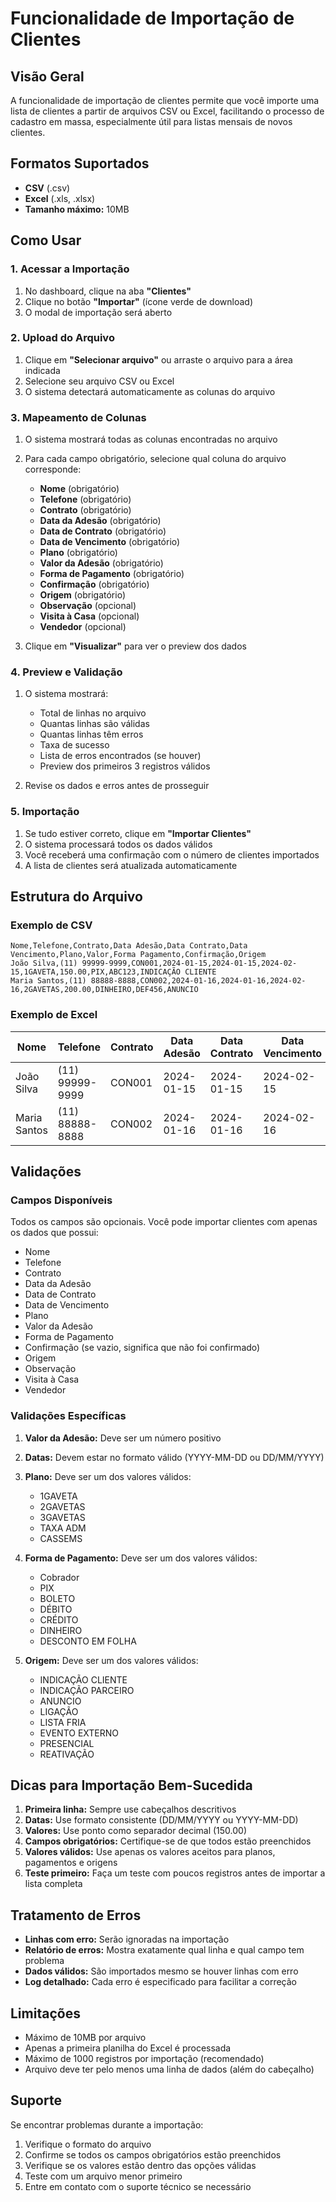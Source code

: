 # Funcionalidade de Importação de Clientes

## Visão Geral

A funcionalidade de importação de clientes permite que você importe uma lista de clientes a partir de arquivos CSV ou Excel, facilitando o processo de cadastro em massa, especialmente útil para listas mensais de novos clientes.

## Formatos Suportados

- **CSV** (.csv)
- **Excel** (.xls, .xlsx)
- **Tamanho máximo:** 10MB

## Como Usar

### 1. Acessar a Importação

1. No dashboard, clique na aba **"Clientes"**
2. Clique no botão **"Importar"** (ícone verde de download)
3. O modal de importação será aberto

### 2. Upload do Arquivo

1. Clique em **"Selecionar arquivo"** ou arraste o arquivo para a área indicada
2. Selecione seu arquivo CSV ou Excel
3. O sistema detectará automaticamente as colunas do arquivo

### 3. Mapeamento de Colunas

1. O sistema mostrará todas as colunas encontradas no arquivo
2. Para cada campo obrigatório, selecione qual coluna do arquivo corresponde:
   - **Nome** (obrigatório)
   - **Telefone** (obrigatório)
   - **Contrato** (obrigatório)
   - **Data da Adesão** (obrigatório)
   - **Data de Contrato** (obrigatório)
   - **Data de Vencimento** (obrigatório)
   - **Plano** (obrigatório)
   - **Valor da Adesão** (obrigatório)
   - **Forma de Pagamento** (obrigatório)
   - **Confirmação** (obrigatório)
   - **Origem** (obrigatório)
   - **Observação** (opcional)
   - **Visita à Casa** (opcional)
   - **Vendedor** (opcional)

3. Clique em **"Visualizar"** para ver o preview dos dados

### 4. Preview e Validação

1. O sistema mostrará:
   - Total de linhas no arquivo
   - Quantas linhas são válidas
   - Quantas linhas têm erros
   - Taxa de sucesso
   - Lista de erros encontrados (se houver)
   - Preview dos primeiros 3 registros válidos

2. Revise os dados e erros antes de prosseguir

### 5. Importação

1. Se tudo estiver correto, clique em **"Importar Clientes"**
2. O sistema processará todos os dados válidos
3. Você receberá uma confirmação com o número de clientes importados
4. A lista de clientes será atualizada automaticamente

## Estrutura do Arquivo

### Exemplo de CSV

```csv
Nome,Telefone,Contrato,Data Adesão,Data Contrato,Data Vencimento,Plano,Valor,Forma Pagamento,Confirmação,Origem
João Silva,(11) 99999-9999,CON001,2024-01-15,2024-01-15,2024-02-15,1GAVETA,150.00,PIX,ABC123,INDICAÇÃO CLIENTE
Maria Santos,(11) 88888-8888,CON002,2024-01-16,2024-01-16,2024-02-16,2GAVETAS,200.00,DINHEIRO,DEF456,ANUNCIO
```

### Exemplo de Excel

| Nome | Telefone | Contrato | Data Adesão | Data Contrato | Data Vencimento | Plano | Valor | Forma Pagamento | Confirmação | Origem |
|------|----------|----------|-------------|---------------|-----------------|-------|-------|-----------------|-------------|---------|
| João Silva | (11) 99999-9999 | CON001 | 2024-01-15 | 2024-01-15 | 2024-02-15 | 1GAVETA | 150.00 | PIX | ABC123 | INDICAÇÃO CLIENTE |
| Maria Santos | (11) 88888-8888 | CON002 | 2024-01-16 | 2024-01-16 | 2024-02-16 | 2GAVETAS | 200.00 | DINHEIRO | DEF456 | ANUNCIO |

## Validações

### Campos Disponíveis
Todos os campos são opcionais. Você pode importar clientes com apenas os dados que possui:

- Nome
- Telefone
- Contrato
- Data da Adesão
- Data de Contrato
- Data de Vencimento
- Plano
- Valor da Adesão
- Forma de Pagamento
- Confirmação (se vazio, significa que não foi confirmado)
- Origem
- Observação
- Visita à Casa
- Vendedor

### Validações Específicas

1. **Valor da Adesão:** Deve ser um número positivo
2. **Datas:** Devem estar no formato válido (YYYY-MM-DD ou DD/MM/YYYY)
3. **Plano:** Deve ser um dos valores válidos:
   - 1GAVETA
   - 2GAVETAS
   - 3GAVETAS
   - TAXA ADM
   - CASSEMS

4. **Forma de Pagamento:** Deve ser um dos valores válidos:
   - Cobrador
   - PIX
   - BOLETO
   - DÉBITO
   - CRÉDITO
   - DINHEIRO
   - DESCONTO EM FOLHA

5. **Origem:** Deve ser um dos valores válidos:
   - INDICAÇÃO CLIENTE
   - INDICAÇÃO PARCEIRO
   - ANUNCIO
   - LIGAÇÃO
   - LISTA FRIA
   - EVENTO EXTERNO
   - PRESENCIAL
   - REATIVAÇÃO

## Dicas para Importação Bem-Sucedida

1. **Primeira linha:** Sempre use cabeçalhos descritivos
2. **Datas:** Use formato consistente (DD/MM/YYYY ou YYYY-MM-DD)
3. **Valores:** Use ponto como separador decimal (150.00)
4. **Campos obrigatórios:** Certifique-se de que todos estão preenchidos
5. **Valores válidos:** Use apenas os valores aceitos para planos, pagamentos e origens
6. **Teste primeiro:** Faça um teste com poucos registros antes de importar a lista completa

## Tratamento de Erros

- **Linhas com erro:** Serão ignoradas na importação
- **Relatório de erros:** Mostra exatamente qual linha e qual campo tem problema
- **Dados válidos:** São importados mesmo se houver linhas com erro
- **Log detalhado:** Cada erro é especificado para facilitar a correção

## Limitações

- Máximo de 10MB por arquivo
- Apenas a primeira planilha do Excel é processada
- Máximo de 1000 registros por importação (recomendado)
- Arquivo deve ter pelo menos uma linha de dados (além do cabeçalho)

## Suporte

Se encontrar problemas durante a importação:

1. Verifique o formato do arquivo
2. Confirme se todos os campos obrigatórios estão preenchidos
3. Verifique se os valores estão dentro das opções válidas
4. Teste com um arquivo menor primeiro
5. Entre em contato com o suporte técnico se necessário
